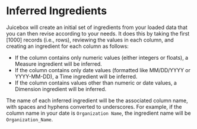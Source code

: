 # Inferred Ingredients

Juicebox will create an initial set of ingredients from your loaded data that you can then revise according to your needs. It does this by taking the first \[1000\] records \(i.e., rows\), reviewing the values in each column, and creating an ingredient for each column as follows:

* If the column contains only numeric values \(either integers or floats\), a Measure ingredient will be inferred.
* If the column contains only date values \(formatted like MM/DD/YYYY or YYYY-MM-DD\), a Time ingredient will be inferred.
* If the column contains values other than numeric or date values, a Dimension ingredient will be inferred. 

The name of each inferred ingredient will be the associated column name, with spaces and hyphens converted to underscores. For example, if the column name in your date is `Organization Name`, the ingredient name will be `Organization_Name`.   



